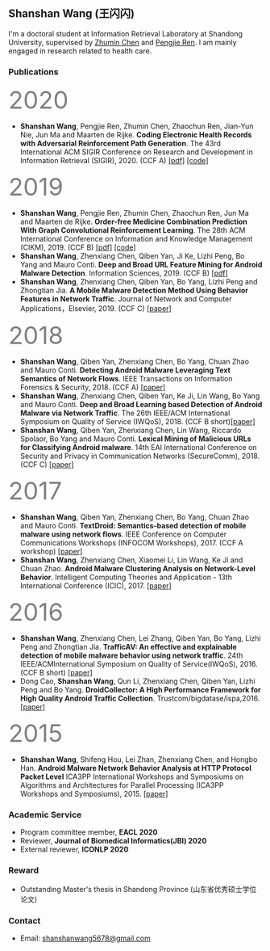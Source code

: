 ## Shanshan Wang (王闪闪)

I'm a doctoral student at Information Retrieval Laboratory at Shandong University, supervised by [Zhumin Chen](http://ir.sdu.edu.cn/~zhuminchen/~zhuminchen_en.htm) and [Pengjie Ren](https://pengjieren.github.io/). 
I am mainly engaged in research related to health care.



### Publications
<font color=gray size=30>2020</font>
* **Shanshan Wang**, Pengjie Ren, Zhumin Chen, Zhaochun Ren, Jian-Yun Nie, Jun Ma and Maarten de Rijke. **Coding Electronic Health Records with Adversarial Reinforcement Path Generation**. The 43rd International ACM SIGIR Conference on Research and Development in Information Retrieval (SIGIR), 2020. (CCF A) [[pdf]]() [[code]](https://github.com/WOW5678/RPGNet)

<font color=gray size=30>2019</font>
* **Shanshan Wang**, Pengjie Ren, Zhumin Chen, Zhaochun Ren, Jun Ma and Maarten de Rijke. **Order-free Medicine Combination Prediction With Graph Convolutional Reinforcement Learning**. The 28th ACM International Conference on Information and Knowledge Management (CIKM), 2019. (CCF B) [[pdf]](https://staff.fnwi.uva.nl/m.derijke/wp-content/papercite-data/pdf/wang-2019-order-free.pdf) [[code]](https://github.com/WOW5678/CompNet)
* **Shanshan Wang**, Zhenxiang Chen, Qiben Yan, Ji Ke, Lizhi Peng, Bo Yang and Mauro Conti. **Deep and Broad URL Feature Mining for Android Malware Detection**. Information Sciences, 2019. (CCF B) [[pdf]](https://www.sciencedirect.com/science/article/pii/S0020025519310539)
* **Shanshan Wang**, Zhenxiang Chen, Qiben Yan, Bo Yang, Lizhi Peng and Zhongtian Jia. **A Mobile Malware Detection Method Using Behavior Features in Network Traffic**. Journal of Network and Computer Applications，Elsevier, 2019. (CCF C) [[paper]](https://www.sciencedirect.com/science/article/pii/S1084804518304028)

<font color=gray size=30>2018</font>
* **Shanshan Wang**, Qiben Yan, Zhenxiang Chen, Bo Yang, Chuan Zhao and Mauro Conti. **Detecting Android Malware Leveraging Text Semantics of Network Flows**. IEEE Transactions on Information Forensics & Security, 2018. (CCF A) [[paper]](https://ieeexplore.ieee.org/document/8101555)
* **Shanshan Wang**, Zhenxiang Chen, Qiben Yan, Ke Ji, Lin Wang, Bo Yang and Mauro Conti. **Deep and Broad Learning based Detection of Android Malware via Network Traffic**. The 26th IEEE/ACM International Symposium on Quality of Service (IWQoS), 2018. (CCF B short)[[paper]](https://ieeexplore.ieee.org/abstract/document/8624143/)
* **Shanshan Wang**, Qiben Yan, Zhenxiang Chen, Lin Wang, Riccardo Spolaor, Bo Yang and Mauro Conti. **Lexical Mining of Malicious URLs for Classifying Android malware**. 14th EAI International Conference on Security and Privacy in Communication Networks (SecureComm), 2018. (CCF C) [[paper]](https://link.springer.com/chapter/10.1007/978-3-030-01701-9_14)

<font color=gray size=30>2017</font>
* **Shanshan Wang**, Qiben Yan, Zhenxiang Chen, Bo Yang, Chuan Zhao and Mauro Conti. **TextDroid: Semantics-based detection of mobile malware using network flows**. IEEE Conference on Computer Communications Workshops (INFOCOM Workshops), 2017. (CCF A workshop) [[paper]](https://ieeexplore.ieee.org/document/8116346/)
* **Shanshan Wang**, Zhenxiang Chen, Xiaomei Li, Lin Wang, Ke Ji and Chuan Zhao. **Android Malware Clustering Analysis on Network-Level Behavior**. Intelligent Computing Theories and Application - 13th International Conference (ICIC), 2017. [[paper]](https://link.springer.com/chapter/10.1007/978-3-319-63309-1_71)

<font color=gray size=30>2016</font>
* **Shanshan Wang**, Zhenxiang Chen, Lei Zhang, Qiben Yan, Bo Yang, Lizhi Peng and Zhongtian Jia. **TrafficAV: An effective and explainable detection of mobile malware behavior using network traffic**. 24th IEEE/ACMInternational Symposium on Quality of Service(IWQoS), 2016.(CCF B short) [[paper]](https://ieeexplore.ieee.org/document/7590446)
* Dong Cao, **Shanshan Wang**, Qun Li, Zhenxiang Chen, Qiben Yan, Lizhi Peng and Bo Yang. **DroidCollector: A High Performance Framework for High Quality Android Traffic Collection**. Trustcom/bigdatase/ispa,2016. [[paper]](https://ieeexplore.ieee.org/document/7847152)

<font color=gray size=30>2015</font>
* **Shanshan Wang**, Shifeng Hou, Lei Zhan, Zhenxiang Chen, and Hongbo Han. **Android Malware Network Behavior Analysis at HTTP Protocol Packet Level** ICA3PP International Workshops and Symposiums on Algorithms and Architectures for Parallel Processing (ICA3PP Workshops and Symposiums), 2015. [[paper]](https://link.springer.com/chapter/10.1007/978-3-319-27161-3_45)

### Academic Service
* Program committee member, **EACL 2020**
* Reviewer, **Journal of Biomedical Informatics(JBI) 2020**
* External reviewer, **ICONLP 2020**

### Reward
* Outstanding Master's thesis in Shandong Province (山东省优秀硕士学位论文)

### Contact
* Email: shanshanwang5678@gmail.com
